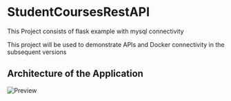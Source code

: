 # StudentCoursesRestAPI
This Project consists of flask example with mysql connectivity




This project will be used to demonstrate APIs and Docker connectivity in the subsequent versions

## Architecture of the Application
![Preview](./images/StudentFlaskAppArchitecture.png)
